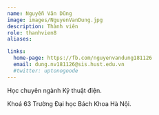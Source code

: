 ```yaml
---
name: Nguyễn Văn Dũng
image: images/NguyenVanDung.jpg
description: Thành viên
role: thanhvien8
aliases:

links:
  home-page: https://fb.com/nguyenvandung181126
  email: dung.nv181126@sis.hust.edu.vn
  #twitter: uptonogoode
---
```


Học chuyên ngành Kỹ thuật điện.

Khoá 63 Trường Đại học Bách Khoa Hà Nội.
